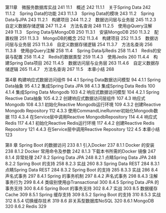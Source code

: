 第11章　微服务数据库实战	241
11.1　概述	242
11.1.1　关于Spring Data	242
11.1.2　Spring Data的功能	243
11.1.3　Spring Data的模块	243
11.2　Spring Data与JPA	243
11.2.1　构建项目	244
11.2.2　数据访问层与业务层	245
11.2.3　自定义数据存储逻辑	247
11.2.4　方法名查询	248
11.2.5　使用@Query注解	249
11.3　Spring Data与MongoDB	250
11.3.1　安装MongoDB	250
11.3.2　配置权限	251
11.3.3　MongoDB的概念	252
11.3.4　构建项目	252
11.3.5　数据访问层与业务层	253
11.3.6　自定义数据存储逻辑	254
11.3.7　方法名查询	256
11.3.8　使用@Query注解	258
11.4　Spring Data与Redis	258
11.4.1　Redis的安装与配置	258
11.4.2　Redis的数据类型	259
11.4.3　使用Jedis	260
11.4.4　构建Spring Data项目	262
11.4.5　数据访问层与业务层	263
11.4.6　自定义数据存储逻辑	265
11.4.7　方法名查询	267
11.5　本章小结	268



第4章  构建响应式数据访问组件	94
4.1  Spring Data数据访问模型	94
4.1.1  Spring Data抽象	95
4.1.2  集成Spring Data JPA	98
4.1.3  集成Spring Data Redis	100
4.1.4  集成Spring Data Mongodb	103
4.2  响应式数据访问模型	104
4.2.1  Spring Reactive Data抽象	105
4.2.2  创建响应式数据访问层组件	107
4.3  响应式Mongodb	108
4.3.1  初始化Reactive Mongodb运行环境	109
4.3.2  创建Reactive Mongodb Repository	112
4.3.3  使用CommandLineRunner初始化Mongodb数据	113
4.3.4  在Service层中调用Reactive MongodbRepository	114
4.4  响应式Redis	117
4.4.1  初始化Reactive Redis运行环境	117
4.4.2  创建Reactive Redis Repository	121
4.4.3  在Service层中调用Reactive Repository	122
4.5  本章小结	123

第8 章 Spring Boot 的数据访问  233
8.1 引入Docker  237
8.1.1 Docker 的安装  238
8.1.2 Docker 常用命令及参数  242
8.1.3 下载本书所需的Docker 镜像  247
8.1.4 异常处理  247
8.2 Spring Data JPA  248
8.2.1 点睛Spring Data JPA  248
8.2.2 Spring Boot 的支持  258
8.2.3 实战  260
8.3 Spring Data REST  284
8.3.1 点睛Spring Data REST 284
8.3.2 Spring Boot 的支持  285
8.3.3 实战  286
8.4 声名式事务 297
8.4.1 Spring 的事务机制  297
8.4.2 声名式事务  298
8.4.3 注解事务行为 299
8.4.4 类级别使用@Transactional 300
8.4.5 Spring Data JPA 的事务支持  300
8.4.6 Spring Boot 的事务支持  302
8.4.7 实战  303
8.5 数据缓存Cache  309
8.5.1 Spring 缓存支持  309
8.5.2 Spring Boot 的支持  310
8.5.3 实战  312
8.5.4 切换缓存技术 319
8.6 非关系型数据库NoSQL 320
8.6.1 MongoDB  320
8.6.2 Redis 329